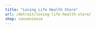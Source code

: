 ```yaml
---
title: "Loving Life Health Store"
url: /detroit/loving-life-health-store/
shop: convenience
---
```

